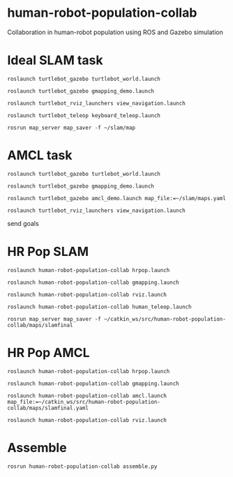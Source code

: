 # human-robot-population-collab
Collaboration in human-robot population using ROS and Gazebo simulation

# Ideal SLAM task
`roslaunch turtlebot_gazebo turtlebot_world.launch`

`roslaunch turtlebot_gazebo gmapping_demo.launch`

`roslaunch turtlebot_rviz_launchers view_navigation.launch`

`roslaunch turtlebot_teleop keyboard_teleop.launch`

`rosrun map_server map_saver -f ~/slam/map`

# AMCL task
`roslaunch turtlebot_gazebo turtlebot_world.launch`

`roslaunch turtlebot_gazebo gmapping_demo.launch`

`roslaunch turtlebot_gazebo amcl_demo.launch map_file:=~/slam/maps.yaml`

`roslaunch turtlebot_rviz_launchers view_navigation.launch`

send goals

# HR Pop SLAM
`roslaunch human-robot-population-collab hrpop.launch`

`roslaunch human-robot-population-collab gmapping.launch`

`roslaunch human-robot-population-collab rviz.launch`

`roslaunch human-robot-population-collab human_teleop.launch`

`rosrun map_server map_saver -f ~/catkin_ws/src/human-robot-population-collab/maps/slamfinal`

# HR Pop AMCL
`roslaunch human-robot-population-collab hrpop.launch`

`roslaunch human-robot-population-collab gmapping.launch`

`roslaunch human-robot-population-collab amcl.launch map_file:=~/catkin_ws/src/human-robot-population-collab/maps/slamfinal.yaml`

`roslaunch human-robot-population-collab rviz.launch`

# Assemble
`rosrun human-robot-population-collab assemble.py`